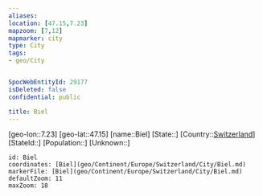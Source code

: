 ```yaml
---
aliases: 
location: [47.15,7.23]
mapzoom: [7,12] 
mapmarker: city 
type: City
tags:
- geo/City


SpocWebEntityId: 29177
isDeleted: false
confidential: public

title: Biel
---
```

[geo-lon::7.23]
[geo-lat::47.15]
[name::Biel]
[State::]
[Country::[Switzerland](geo/Continent/Europe/Switzerland.md)]
[StateId::]
[Population::]
[Unknown::]


```leaflet
id: Biel
coordinates: [Biel](geo/Continent/Europe/Switzerland/City/Biel.md)
markerFile: [Biel](geo/Continent/Europe/Switzerland/City/Biel.md)
defaultZoom: 11 
maxZoom: 18
```


